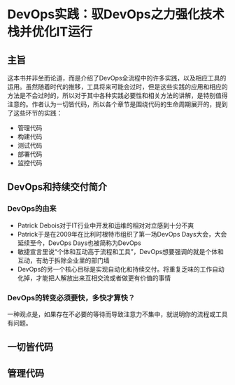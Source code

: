 # DevOps实践：驭DevOps之力强化技术栈并优化IT运行

## 主旨

这本书并非坐而论道，而是介绍了DevOps全流程中的许多实践，以及相应工具的运用。虽然随着时代的推移，工具将来可能会过时，但是这些实践的应用和相应的方法是不会过时的，所以对于其中各种实践必要性和相关方法的讲解，是特别值得注意的。作者认为一切皆代码，所以各个章节是围绕代码的生命周期展开的，提到了这些环节的实践：

* 管理代码
* 构建代码
* 测试代码
* 部署代码
* 监控代码

## DevOps和持续交付简介

### DevOps的由来

* Patrick Debois对于IT行业中开发和运维的相对对立感到十分不爽
* Patrick于是在2009年在比利时根特市组织了第一场DevOps Days大会，大会延续至今，DevOps Days也被简称为DevOps
* ​敏捷宣言里说“个体和互动高于流程和工具”，DevOps想要强调的就是个体和互动，有助于拆除企业里的部门墙
* DevOps的另一个核心目标是实现自动化和持续交付。将重复乏味的工作自动化掉，才能把人解放出来互相交流或者做更有价值的事情

### DevOps的转变必须要快，多快才算快？

一种观点是，如果存在不必要的等待而导致注意力不集中，就说明你的流程或工具有问题。

## 一切皆代码



## 管理代码



